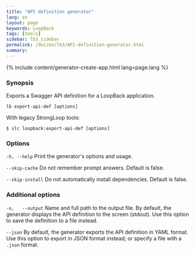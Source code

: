 ```yaml
---
title: "API definition generator"
lang: en
layout: page
keywords: LoopBack
tags: [tools]
sidebar: lb3_sidebar
permalink: /doc/en/lb3/API-definition-generator.html
summary:
---
```


{% include content/generator-create-app.html lang=page.lang %}

### Synopsis

Exports a Swagger API definition for a LoopBack application.

```
lb export-api-def [options]
```

With legacy StrongLoop tools:

```
$ slc loopback:export-api-def [options]
```

### Options

`-h, --help`
Print the generator's options and usage.

`--skip-cache`
Do not remember prompt answers. Default is false.

`--skip-install`
Do not automatically install dependencies. Default is false.

### Additional options

`-o,   --output`
Name and full path to the output file. By default, the generator displays the API definition to the screen (stdout). Use this option to save the definition to a file instead.

`--json`
By default, the generator exports the API definition in YAML format. Use this option to export in JSON format instead; or specify a file with a `.json` format.
